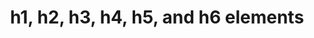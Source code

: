 ---
{
  "title": "h1, h2, h3, h4, h5, and h6 elements",
  "description": "",
  "category": "html",
  "keywords": [
    "h1, h2, h3, h4, h5, and h6 elements"
  ],
  "last_test_date": "2019-07-11",
  "test_results_url": "https://a11ysupport.io/tech/html/h1-6_elements",
  "stats": {
    "jaws": {
      "ie": {
        "11": "y"
      },
      "firefox": {
        "68": "a",
        "85": "a"
      },
      "chrome": {
        "75": "a",
        "88": "a"
      }
    },
    "narrator": {
      "edge": {
        "44": "y",
        "88": "y"
      }
    },
    "nvda": {
      "firefox": {
        "68": "y",
        "85": "y"
      },
      "chrome": {
        "75": "y",
        "88": "y"
      }
    },
    "orca": {
      "firefox": {
        "69": "a",
        "85": "a"
      }
    },
    "talkback": {
      "and_chr": {
        "75": "a",
        "88": "a"
      }
    },
    "vo_ios": {
      "ios_saf": {
        "12.3.1": "y",
        "14.4": "y"
      }
    },
    "vo_macos": {
      "safari": {
        "12.1.1": "a",
        "14.0.3": "a"
      }
    },
    "dragon_win": {
      "chrome": {
        "88": "y"
      }
    },
    "va_and": {
      "and_chr": {
        "88": "y"
      }
    },
    "vc_ios": {
      "ios_saf": {
        "14.4": "y"
      }
    },
    "vc_macos": {
      "safari": {
        "14.0.3": "y"
      }
    },
    "wsr": {
      "edge": {
        "88": null
      },
      "chrome": {
        "88": "y"
      }
    }
  },
  "links": {
    "WHATWG HTML spec for heading elements": "https://html.spec.whatwg.org/multipage/sections.html#the-h1,-h2,-h3,-h4,-h5,-and-h6-elements",
    "HTML AAM for heading elements": "https://w3c.github.io/html-aam/#el-h1-h6"
  }
}
---